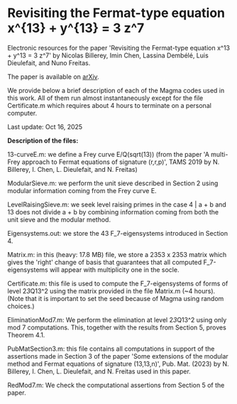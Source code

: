 # Revisiting the Fermat-type equation x^{13} + y^{13} = 3 z^7

Electronic resources for the paper 'Revisiting the Fermat-type equation x^13 + y^13 = 3 z^7' by Nicolas Billerey, Imin Chen, Lassina Dembélé, Luis Dieulefait, and Nuno Freitas.

The paper is available on <a href="https://arxiv.org/abs/2510.13773">arXiv</a>.

We provide below a brief description of each of the Magma codes used in this work. All of them run almost instantaneously except for the file Certificate.m which requires about 4 hours to terminate on a personal computer.

Last update: Oct 16, 2025

**Description of the files:**

13-curveE.m: we define a Frey curve E/Q(sqrt(13)) (from the paper 'A multi-Frey approach to Fermat equations of signature (r,r,p)', TAMS 2019 by N. Billerey, I. Chen, L. Dieulefait, and N. Freitas)

ModularSieve.m: we perform the unit sieve described in Section 2 using modular information coming from the Frey curve E.

LevelRaisingSieve.m: we seek level raising primes in the case 4 | a + b and 13 does not divide a + b by combining information coming from both the unit sieve and the modular method.

Eigensystems.out: we store the 43 F_7-eigensystems introduced in Section 4.

Matrix.m: in this (heavy: 17.8 MB) file, we store a 2353 x 2353 matrix which gives the 'right' change of basis that guarantees that all computed F_7-eigensystems will appear with multiplicity one in the socle.

Certificate.m: this file is used to compute the F_7-eigensystems of forms of level 2*3*Q13^2 using the matrix provided in the file Matrix.m (~4 hours). (Note that it is important to set the seed because of Magma using random choices.)

EliminationMod7.m: We perform the elimination at level 2*3*Q13^2 using only mod 7 computations. This, together with the results from Section 5, proves Theorem 4.1.

PubMatSection3.m: this file contains all computations in support of the assertions made in Section 3 of the paper 'Some extensions of the modular method and Fermat equations of signature (13,13,n)', Pub. Mat. (2023) by N. Billerey, I. Chen, L. Dieulefait, and N. Freitas used in this paper.

RedMod7.m: We check the computational assertions from Section 5 of the paper.

